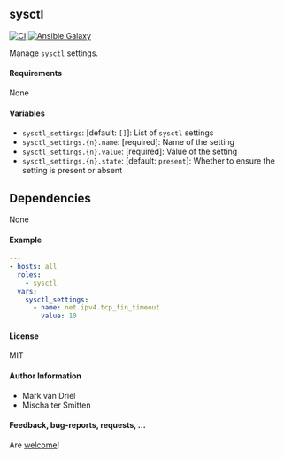## sysctl

[![CI](https://github.com/Oefenweb/ansible-sysfs/workflows/CI/badge.svg)](https://github.com/Oefenweb/ansible-sysfs/actions?query=workflow%3ACI)
[![Ansible Galaxy](http://img.shields.io/badge/ansible--galaxy-sysctl-blue.svg)](https://galaxy.ansible.com/Oefenweb/sysctl)

Manage `sysctl` settings.

#### Requirements

None

#### Variables

* `sysctl_settings`: [default: `[]`]: List of `sysctl` settings
* `sysctl_settings.{n}.name`: [required]: Name of the setting
* `sysctl_settings.{n}.value`: [required]: Value of the setting
* `sysctl_settings.{n}.state`: [default: `present`]: Whether to ensure the setting is present or absent

## Dependencies

None

#### Example

```yaml
---
- hosts: all
  roles:
    - sysctl
  vars:
    sysctl_settings:
      - name: net.ipv4.tcp_fin_timeout
        value: 10
```

#### License

MIT

#### Author Information

* Mark van Driel
* Mischa ter Smitten

#### Feedback, bug-reports, requests, ...

Are [welcome](https://github.com/Oefenweb/ansible-sysctl/issues)!
